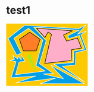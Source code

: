 test1
=====
<a href="https://github.com/sandboxx/test1/raw/master/doc/img1.gif" target="popup" onclick="window.open('https://github.com/sandboxx/test1/raw/master/doc/img1.gif','gaugeDemo','width=874,height=672')"><img src="https://github.com/sandboxx/test1/raw/master/doc/img1-thumbnail.gif"></a>

